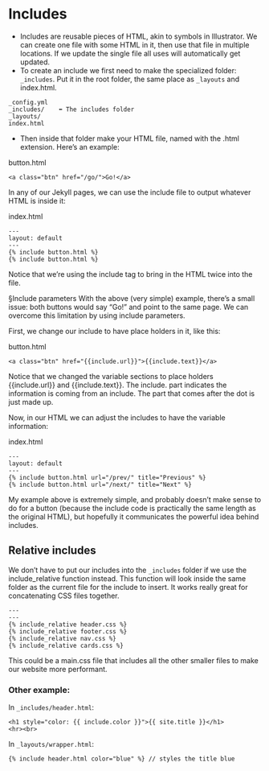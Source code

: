 # Includes
- Includes are reusable pieces of HTML, akin to symbols in Illustrator. We can create one file with some HTML in it, then use that file in multiple locations. If we update the single file all uses will automatically get updated.
- To create an include we first need to make the specialized folder: `_includes`. Put it in the root folder, the same place as `_layouts` and index.html.

```
_config.yml
_includes/    ⬅︎ The includes folder
_layouts/
index.html
```

- Then inside that folder make your HTML file, named with the .html extension. Here’s an example:

button.html

```
<a class="btn" href="/go/">Go!</a>
```
In any of our Jekyll pages, we can use the include file to output whatever HTML is inside it:

index.html

```
---
layout: default
---
{% include button.html %}
{% include button.html %}
```

Notice that we’re using the include tag to bring in the HTML twice into the file.

§Include parameters
With the above (very simple) example, there’s a small issue: both buttons would say “Go!” and point to the same page. We can overcome this limitation by using include parameters.

First, we change our include to have place holders in it, like this:

button.html

```
<a class="btn" href="{{include.url}}">{{include.text}}</a>
```
Notice that we changed the variable sections to place holders {{include.url}} and {{include.text}}. The include. part indicates the information is coming from an include. The part that comes after the dot is just made up.

Now, in our HTML we can adjust the includes to have the variable information:

index.html

```
---
layout: default
---
{% include button.html url="/prev/" title="Previous" %}
{% include button.html url="/next/" title="Next" %}
```
My example above is extremely simple, and probably doesn’t make sense to do for a button (because the include code is practically the same length as the original HTML), but hopefully it communicates the powerful idea behind includes.

## Relative includes
We don’t have to put our includes into the `_includes` folder if we use the include_relative function instead. This function will look inside the same folder as the current file for the include to insert. It works really great for concatenating CSS files together.

```
---
---
{% include_relative header.css %}
{% include_relative footer.css %}
{% include_relative nav.css %}
{% include_relative cards.css %}
```

This could be a main.css file that includes all the other smaller files to make our website more performant.

### Other example:

In `_includes/header.html`:
```
<h1 style="color: {{ include.color }}">{{ site.title }}</h1>
<hr><br>
```

In `_layouts/wrapper.html`:
```
{% include header.html color="blue" %} // styles the title blue
```

